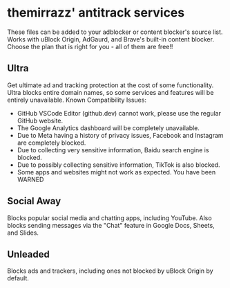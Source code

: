 # themirrazz' antitrack services
These files can be added to your adblocker or content blocker's source list. Works with uBlock Origin, AdGaurd, and Brave's built-in content blocker. Choose the plan that is right for you - all of them are free!!

## Ultra
Get ultimate ad and tracking protection at the cost of some functionality. Ultra blocks entire domain names, so some services and features will be entirely unavailable.
Known Compatibility Issues:
* GitHub VSCode Editor (github.dev) cannot work, please use the regular GitHub website.
* The Google Analytics dashboard will be completely unavailable.
* Due to Meta having a history of privacy issues, Facebook and Instagram are completely blocked.
* Due to collecting very sensitive information, Baidu search engine is blocked.
* Due to possibly collecting sensitive information, TikTok is also blocked.
* Some apps and websites might not work as expected. You have been WARNED

## Social Away
Blocks popular social media and chatting apps, including YouTube. Also blocks sending messages via the "Chat" feature in Google Docs, Sheets, and Slides.

## Unleaded
Blocks ads and trackers, including ones not blocked by uBlock Origin by default.
